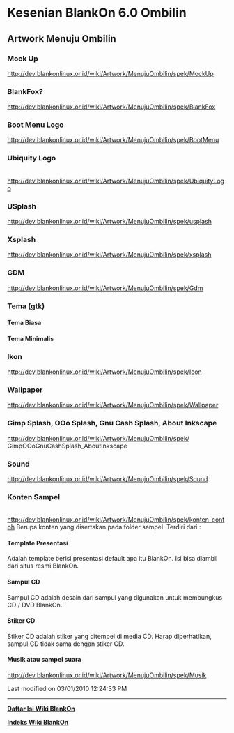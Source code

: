 # Kesenian BlankOn 6.0 Ombilin

## Artwork Menuju Ombilin
### Mock Up
​http://dev.blankonlinux.or.id/wiki/Artwork/MenujuOmbilin/spek/MockUp

### BlankFox?
​http://dev.blankonlinux.or.id/wiki/Artwork/MenujuOmbilin/spek/BlankFox

### Boot Menu Logo
​http://dev.blankonlinux.or.id/wiki/Artwork/MenujuOmbilin/spek/BootMenu
### Ubiquity Logo
​http://dev.blankonlinux.or.id/wiki/Artwork/MenujuOmbilin/spek/UbiquityLogo
### USplash
​http://dev.blankonlinux.or.id/wiki/Artwork/MenujuOmbilin/spek/usplash
### Xsplash
​http://dev.blankonlinux.or.id/wiki/Artwork/MenujuOmbilin/spek/xsplash
### GDM
​http://dev.blankonlinux.or.id/wiki/Artwork/MenujuOmbilin/spek/Gdm
### Tema (gtk)
#### Tema Biasa
#### Tema Minimalis
### Ikon
​http://dev.blankonlinux.or.id/wiki/Artwork/MenujuOmbilin/spek/Icon
### Wallpaper
​http://dev.blankonlinux.or.id/wiki/Artwork/MenujuOmbilin/spek/Wallpaper
### Gimp Splash, OOo Splash, Gnu Cash Splash, About Inkscape
​http://dev.blankonlinux.or.id/wiki/Artwork/MenujuOmbilin/spek/
GimpOOoGnuCashSplash_AboutInkscape
### Sound
​http://dev.blankonlinux.or.id/wiki/Artwork/MenujuOmbilin/spek/Sound
### Konten Sampel
​http://dev.blankonlinux.or.id/wiki/Artwork/MenujuOmbilin/spek/konten_contoh
Berupa konten yang disertakan pada folder sampel. Terdiri dari :
#### Template Presentasi
Adalah template berisi presentasi default apa itu BlankOn. Isi bisa diambil
dari situs resmi BlankOn.
#### Sampul CD
Sampul CD adalah desain dari sampul yang digunakan untuk membungkus CD / DVD
BlankOn.
#### Stiker CD
Stiker CD adalah stiker yang ditempel di media CD. Harap diperhatikan, sampul
CD tidak sama dengan stiker CD.
#### Musik atau sampel suara
​http://dev.blankonlinux.or.id/wiki/Artwork/MenujuOmbilin/spek/Musik

Last modified on 03/01/2010 12:24:33 PM




---
[**Daftar Isi Wiki BlankOn**](/wiki/DaftarIsi/index.html)
 
[**Indeks Wiki BlankOn**](/wiki/Indeks.html)



